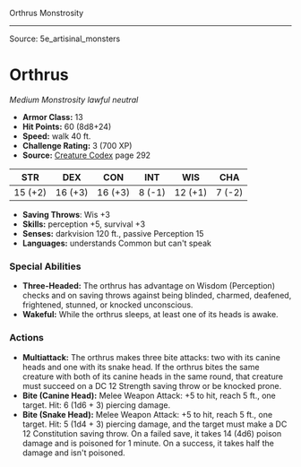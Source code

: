 <MonsterName/>Orthrus</MonsterName>
<CreatureType/>Monstrosity</CreatureType>



---

Source: 5e_artisinal_monsters

# Orthrus

*Medium* *Monstrosity* *lawful neutral*

- **Armor Class:** 13
- **Hit Points:** 60 (8d8+24)
- **Speed:** walk 40 ft.
- **Challenge Rating:** 3 (700 XP)
- **Source:** [Creature Codex](https://koboldpress.com/kpstore/product/creature-codex-for-5th-edition-dnd) page 292

| STR | DEX | CON | INT | WIS | CHA |
| --- | --- | --- | --- | --- | --- |
| 15 (+2) | 16 (+3) | 16 (+3) | 8 (-1) | 12 (+1) | 7 (-2) |

- **Saving Throws**: Wis +3
- **Skills:** perception +5, survival +3
- **Senses:** darkvision 120 ft., passive Perception 15
- **Languages:** understands Common but can't speak

### Special Abilities

- **Three-Headed:** The orthrus has advantage on Wisdom (Perception) checks and on saving throws against being blinded, charmed, deafened, frightened, stunned, or knocked unconscious.
- **Wakeful:** While the orthrus sleeps, at least one of its heads is awake.

### Actions

- **Multiattack:** The orthrus makes three bite attacks: two with its canine heads and one with its snake head. If the orthrus bites the same creature with both of its canine heads in the same round, that creature must succeed on a DC 12 Strength saving throw or be knocked prone.
- **Bite (Canine Head):** Melee Weapon Attack: +5 to hit, reach 5 ft., one target. Hit: 6 (1d6 + 3) piercing damage.
- **Bite (Snake Head):** Melee Weapon Attack: +5 to hit, reach 5 ft., one target. Hit: 5 (1d4 + 3) piercing damage, and the target must make a DC 12 Constitution saving throw. On a failed save, it takes 14 (4d6) poison damage and is poisoned for 1 minute. On a success, it takes half the damage and isn't poisoned.




